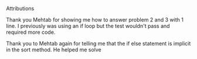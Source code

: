 Attributions

Thank you Mehtab for showing me how to answer problem 2 and 3 with 1 line. I previously was using an if loop but the test wouldn't pass and required more code.

Thank you to Mehtab again for telling me that the if else statement is implicit in the sort method. He helped me solve 
